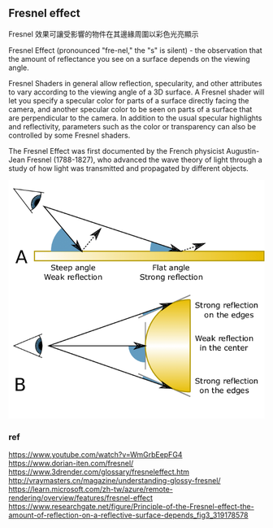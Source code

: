 
## Fresnel effect

Fresnel 效果可讓受影響的物件在其邊緣周圍以彩色光亮顯示


Fresnel Effect (pronounced "fre-nel," the "s" is silent) - the observation that the amount of reflectance you see on a surface depends on the viewing angle. 


Fresnel Shaders in general allow reflection, specularity, and other attributes to vary according to the viewing angle of a 3D surface.  A Fresnel shader will let you specify a specular color for parts of a surface directly facing the camera, and another specular color to be seen on parts of a surface that are perpendicular to the camera. In addition to the usual specular highlights and reflectivity, parameters such as the color or transparency can also be controlled by some Fresnel shaders.

The Fresnel Effect was first documented by the French physicist Augustin-Jean Fresnel (1788-1827), who advanced the wave theory of light through a study of how light was transmitted and propagated by different objects.

![](./Principle-of-the-Fresnel-effect-the-amount-of-reflection-on-a-reflective-surface-depends.png)

### ref 
https://www.youtube.com/watch?v=WmGrbEepFG4 \
https://www.dorian-iten.com/fresnel/ \
https://www.3drender.com/glossary/fresneleffect.htm \
http://vraymasters.cn/magazine/understanding-glossy-fresnel/ \
https://learn.microsoft.com/zh-tw/azure/remote-rendering/overview/features/fresnel-effect \
https://www.researchgate.net/figure/Principle-of-the-Fresnel-effect-the-amount-of-reflection-on-a-reflective-surface-depends_fig3_319178578




